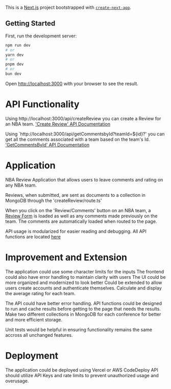 This is a [Next.js](https://nextjs.org) project bootstrapped with [`create-next-app`](https://nextjs.org/docs/app/api-reference/cli/create-next-app).

## Getting Started

First, run the development server:

```bash
npm run dev
# or
yarn dev
# or
pnpm dev
# or
bun dev
```

Open [http://localhost:3000](http://localhost:3000) with your browser to see the result.

# API Functionality

Using http://localhost:3000/api/createReview you can create a Review for an NBA team. ['Create Review' API Documentation](./app/api/createReview/createReview.md)

Using `http://localhost:3000/api/getCommentsbyId?teamId=${id}?' you can get all the comments associated with a team based on the team's Id. ['GetCommentsById' API Documentation](./app/api/getCommentsbyId/getComments.md)

# Application

NBA Review Application that allows users to leave comments and rating on any NBA team.

Reviews, when submitted, are sent as documents to a collection in MongoDB through the 'createReview/route.ts'

When you click on the 'Review/Comments' button on an NBA team, a [Review Form](./app/components/ReviewForm.tsx) is loaded as well as any comments made previously on the team. The comments are automatically loaded when routed to the page.

API usage is modularized for easier reading and debugging.
All API functions are located [here](./app/APIfunctions/)

# Improvement and Extension
The application could use some character limits for the inputs
The frontend could also have error handling to maintain clarity with users
The UI could be more organized and modernized to look better
Could be extended to allow users create accounts and authenticate themselves.
Calculate and display the average rating for each team.

The API could have better error handling.
API functions could be designed to run and cache results before getting to the page that needs the results.
Make two different collections in MongoDB for each conference for better and more efficient storage.

Unit tests would be helpful in ensuring functionality remains the same accross all unchanged features.


# Deployment
The application could be deployed using Vercel or AWS CodeDeploy
API should utilize API Keys and rate limits to prevent unauthorized usage and overusage.

